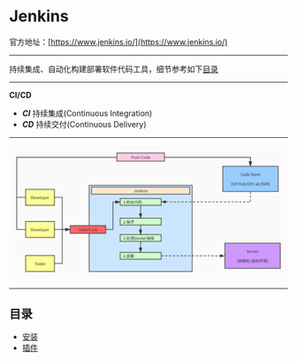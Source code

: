 # Jenkins

官方地址：[https://www.jenkins.io/](https://www.jenkins.io/)
******
持续集成、自动化构建部署软件代码工具，细节参考如下[目录](#目录)
******
**CI/CD**
- ***CI***   持续集成(Continuous Integration) 
- ***CD***  持续交付(Continuous Delivery)
******
![Jenkins](images/jenkins.jpg)
******
## 目录
* [安装](install.md)
* [插件](plugins.md) 